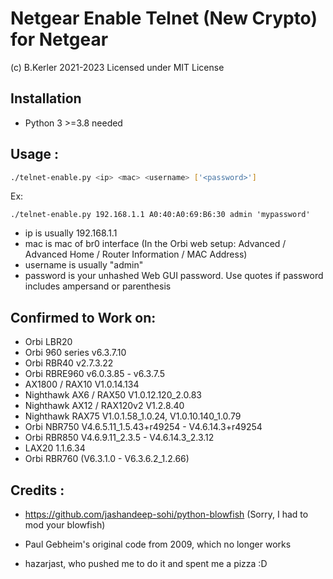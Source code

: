 # Netgear Enable Telnet (New Crypto) for Netgear
(c) B.Kerler 2021-2023
Licensed under MIT License

## Installation
- Python 3 >=3.8 needed

## Usage :

```bash
./telnet-enable.py <ip> <mac> <username> ['<password>']
```
Ex:
```
./telnet-enable.py 192.168.1.1 A0:40:A0:69:B6:30 admin 'mypassword'
```

- ip is usually 192.168.1.1
- mac is mac of br0 interface (In the Orbi web setup: Advanced / Advanced Home / Router Information / MAC Address)
- username is usually "admin"
- password is your unhashed Web GUI password. Use quotes if password 
  includes ampersand or parenthesis

## Confirmed to Work on:

- Orbi LBR20
- Orbi 960 series v6.3.7.10
- Orbi RBR40 v2.7.3.22
- Orbi RBRE960 v6.0.3.85 - v6.3.7.5
- AX1800 / RAX10 V1.0.14.134
- Nighthawk AX6 / RAX50 V1.0.12.120_2.0.83
- Nighthawk AX12 / RAX120v2 V1.2.8.40
- Nighthawk RAX75 V1.0.1.58_1.0.24, V1.0.10.140_1.0.79
- Orbi NBR750 V4.6.5.11_1.5.43+r49254 - V4.6.14.3+r49254
- Orbi RBR850 V4.6.9.11_2.3.5 - V4.6.14.3_2.3.12
- LAX20 1.1.6.34
- Orbi RBR760 (V6.3.1.0 - V6.3.6.2_1.2.66)


## Credits :
- https://github.com/jashandeep-sohi/python-blowfish (Sorry, I had to mod your blowfish)

- Paul Gebheim's original code from 2009, which no longer works

- hazarjast, who pushed me to do it and spent me a pizza :D
